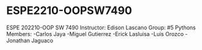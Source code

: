 # ESPE2210-OOPSW7490
ESPE 202210-OOP SW 7490
Instructor: Edison Lascano
Group: #5 Pythons
Members:
-Carlos Jaya
-Miguel Gutierrez
-Erick Lasluisa
-Luis Orozco
-Jonathan Jaguaco
